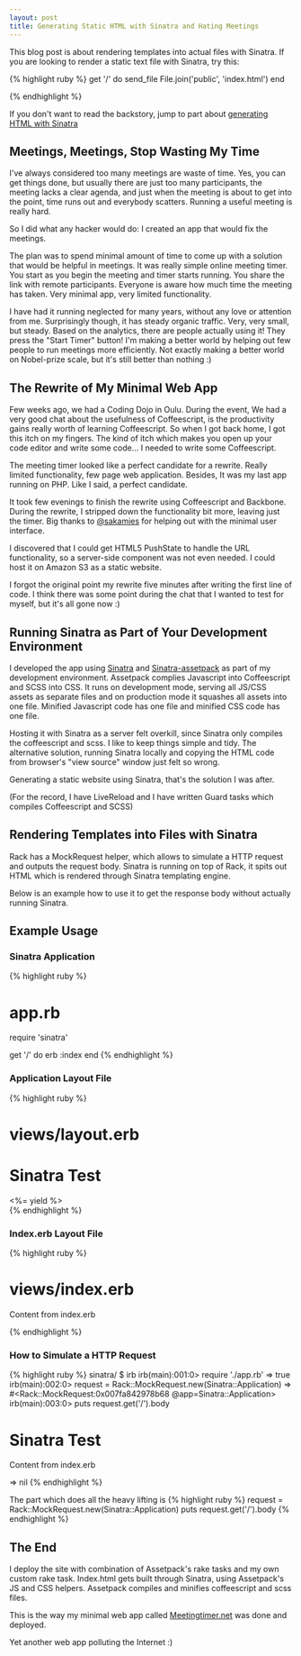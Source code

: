 ```yaml
---
layout: post
title: Generating Static HTML with Sinatra and Hating Meetings
---
```

This blog post is about rendering templates into actual files with Sinatra. If you are looking to render a static text file with Sinatra, try this:

{% highlight ruby %}
get '/' do
  send_file File.join('public', 'index.html')
end

{% endhighlight %}

If you don't want to read the backstory, jump to part about [generating HTML with Sinatra](#rendering_templates_into_files_with_sinatra)

## Meetings, Meetings, Stop Wasting My Time ##

I've always considered too many meetings are waste of time. Yes, you can get things done, but usually there are just too many participants, the meeting lacks a clear agenda, and just when the meeting is about to get into the point, time runs out and everybody scatters. Running a useful meeting is really hard.

So I did what any hacker would do: I created an app that would fix the meetings.

The plan was to spend minimal amount of time to come up with a solution that would be helpful in meetings. It was really simple online meeting timer. You start as you begin the meeting and timer starts running. You share the link with remote participants. Everyone is aware how much time the meeting has taken. Very minimal app, very limited functionality. 

I have had it running neglected for many years, without any love or attention from me. Surprisingly though, it has steady organic traffic. Very, very small, but steady. Based on the analytics, there are people actually using it! They press the "Start Timer" button! I'm making a better world by helping out few people to run meetings more efficiently. Not exactly making a better world on Nobel-prize scale, but it's still better than nothing :)

## The Rewrite of My Minimal Web App ##

Few weeks ago, we had a Coding Dojo in Oulu. During the event, We had a very good chat about the usefulness of Coffeescript, is the productivity gains really worth of learning Coffeescript. So when I got back home, I got this itch on my fingers. The kind of itch which makes you open up your code editor and write some code... I needed to write some Coffeescript.

The meeting timer looked like a perfect candidate for a rewrite. Really limited functionality, few page web application. Besides, It was my last app running on PHP. Like I said, a perfect candidate. 

It took few evenings to finish the rewrite using Coffeescript and Backbone. During the rewrite, I stripped down the functionality bit more, leaving just the timer. Big thanks to [@sakamies](http://twitter.com/sakamies) for helping out with the minimal user interface.

I discovered that I could get HTML5 PushState to handle the URL functionality, so a server-side component was not even needed. I could host it on Amazon S3 as a static website.

I forgot the original point my rewrite five minutes after writing the first line of code. I think there was some point during the chat that I wanted to test for myself, but it's all gone now :)

## Running Sinatra as Part of Your Development Environment ##

I developed the app using [Sinatra](http://www.sinatrarb.com) and [Sinatra-assetpack](https://github.com/rstacruz/sinatra-assetpack) as part of my development environment. Assetpack complies Javascript into Coffeescript and SCSS into CSS. It runs on development mode, serving all JS/CSS assets as separate files and on production mode it squashes all assets into one file. Minified Javascript code has one file and minified CSS code has one file.

Hosting it with Sinatra as a server felt overkill, since Sinatra only compiles the coffeescript and scss. I like to keep things simple and tidy. The alternative solution, running Sinatra locally and copying the HTML code from browser's "view source" window just felt so wrong. 

Generating a static website using Sinatra, that's the solution I was after.

(For the record, I have LiveReload and I have written Guard tasks which compiles Coffeescript and SCSS)

## Rendering Templates into Files with Sinatra ##

Rack has a MockRequest helper, which allows to simulate a HTTP request and outputs the request body. Sinatra is running on top of Rack, it spits out HTML which is rendered through Sinatra templating engine.

Below is an example how to use it to get the response body without actually running Sinatra.

## Example Usage ##

### Sinatra Application ###

{% highlight ruby %}
# app.rb

require 'sinatra'

get '/' do
  erb :index
end
{% endhighlight %}

### Application Layout File ###

{% highlight ruby %}
# views/layout.erb

<html>
<head>
    <title>Sinatra Test</title>
</head>
<body>
    <h1>Sinatra Test</h1>
    <div id="content">
    <%= yield %>
    </div>
</body>
</html>
{% endhighlight %}

### Index.erb Layout File ###

{% highlight ruby %}
# views/index.erb

<p>Content from index.erb</p>
{% endhighlight %}

### How to Simulate a HTTP Request ###

{% highlight ruby %}
sinatra/ $ irb
irb(main):001:0> require './app.rb'
=> true
irb(main):002:0> request = Rack::MockRequest.new(Sinatra::Application)
=> #<Rack::MockRequest:0x007fa842978b68 @app=Sinatra::Application>
irb(main):003:0> puts request.get('/').body
<html>
<head>
    <title>Sinatra Test</title>
</head>
<body>
    <h1>Sinatra Test</h1>
    <div id="content">
    <p>Content from index.erb</p>
    </div>
</body>
</html>
=> nil
{% endhighlight %}

The part which does all the heavy lifting is
{% highlight ruby %}
request = Rack::MockRequest.new(Sinatra::Application)
puts request.get('/').body
{% endhighlight %}

## The End ##

I deploy the site with combination of Assetpack's rake tasks and my own custom rake task. Index.html gets built through Sinatra, using Assetpack's JS and CSS helpers. Assetpack compiles and minifies coffeescript and scss files.

This is the way my minimal web app called [Meetingtimer.net](http://www.meetingtimer.net) was done and deployed.

Yet another web app polluting the Internet :)
